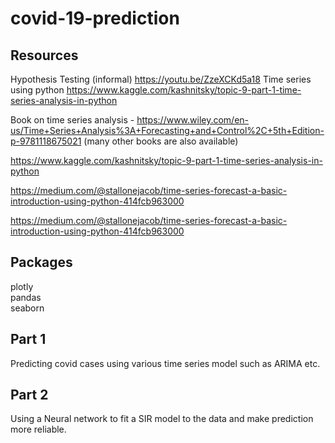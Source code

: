 # covid-19-prediction

## Resources  
Hypothesis Testing (informal) https://youtu.be/ZzeXCKd5a18
Time series using python https://www.kaggle.com/kashnitsky/topic-9-part-1-time-series-analysis-in-python

Book on time series analysis - https://www.wiley.com/en-us/Time+Series+Analysis%3A+Forecasting+and+Control%2C+5th+Edition-p-9781118675021 (many other books are also available)


https://www.kaggle.com/kashnitsky/topic-9-part-1-time-series-analysis-in-python  

https://medium.com/@stallonejacob/time-series-forecast-a-basic-introduction-using-python-414fcb963000  

https://medium.com/@stallonejacob/time-series-forecast-a-basic-introduction-using-python-414fcb963000
## Packages 
plotly   
pandas  
seaborn  

## Part 1
Predicting covid cases using various time series model such as ARIMA etc.

## Part 2
Using a Neural network to fit a SIR model to the data and make prediction more reliable.

## 